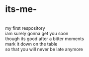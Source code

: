# its-me-
<br>
my first respository
<br>
iam surely gonna get you soon
<br>
though its good after a bitter moments 
<br>
mark it down on the table
<br>
so that you will never be late anymore
<br>

